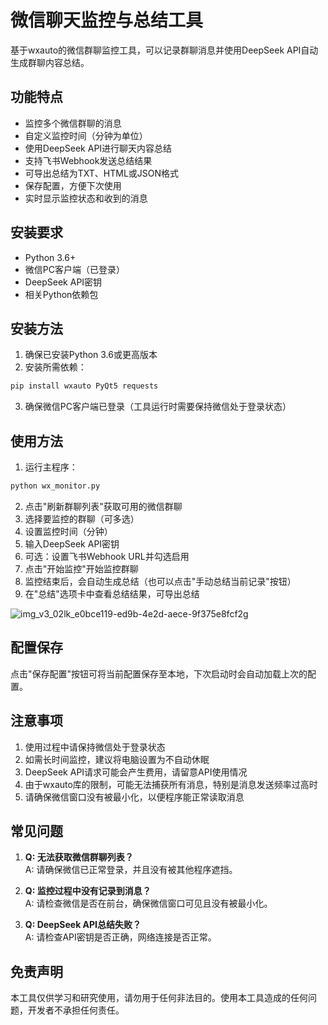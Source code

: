 # 微信聊天监控与总结工具

基于wxauto的微信群聊监控工具，可以记录群聊消息并使用DeepSeek API自动生成群聊内容总结。

## 功能特点

- 监控多个微信群聊的消息
- 自定义监控时间（分钟为单位）
- 使用DeepSeek API进行聊天内容总结
- 支持飞书Webhook发送总结结果
- 可导出总结为TXT、HTML或JSON格式
- 保存配置，方便下次使用
- 实时显示监控状态和收到的消息

## 安装要求

- Python 3.6+
- 微信PC客户端（已登录）
- DeepSeek API密钥
- 相关Python依赖包

## 安装方法

1. 确保已安装Python 3.6或更高版本
2. 安装所需依赖：

```bash
pip install wxauto PyQt5 requests
```

3. 确保微信PC客户端已登录（工具运行时需要保持微信处于登录状态）

## 使用方法

1. 运行主程序：

```bash
python wx_monitor.py
```

2. 点击"刷新群聊列表"获取可用的微信群聊
3. 选择要监控的群聊（可多选）
4. 设置监控时间（分钟）
5. 输入DeepSeek API密钥
6. 可选：设置飞书Webhook URL并勾选启用
7. 点击"开始监控"开始监控群聊
8. 监控结束后，会自动生成总结（也可以点击"手动总结当前记录"按钮）
9. 在"总结"选项卡中查看总结结果，可导出总结

![img_v3_02lk_e0bce119-ed9b-4e2d-aece-9f375e8fcf2g](https://github.com/user-attachments/assets/70fde9e4-b8c0-48c6-9c16-3d84a75c7d0d)


## 配置保存

点击"保存配置"按钮可将当前配置保存至本地，下次启动时会自动加载上次的配置。

## 注意事项

1. 使用过程中请保持微信处于登录状态
2. 如需长时间监控，建议将电脑设置为不自动休眠
3. DeepSeek API请求可能会产生费用，请留意API使用情况
4. 由于wxauto库的限制，可能无法捕获所有消息，特别是消息发送频率过高时
5. 请确保微信窗口没有被最小化，以便程序能正常读取消息

## 常见问题

1. **Q: 无法获取微信群聊列表？**  
   A: 请确保微信已正常登录，并且没有被其他程序遮挡。

2. **Q: 监控过程中没有记录到消息？**  
   A: 请检查微信是否在前台，确保微信窗口可见且没有被最小化。

3. **Q: DeepSeek API总结失败？**  
   A: 请检查API密钥是否正确，网络连接是否正常。

## 免责声明

本工具仅供学习和研究使用，请勿用于任何非法目的。使用本工具造成的任何问题，开发者不承担任何责任。 
